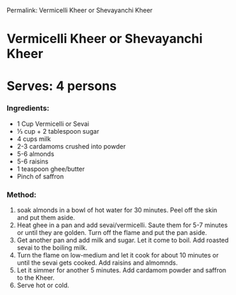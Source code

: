 Permalink: Vermicelli Kheer or Shevayanchi Kheer

# Vermicelli Kheer or Shevayanchi Kheer
# Serves: 4 persons

### Ingredients:
* 1 Cup Vermicelli or Sevai
* ⅓ cup + 2 tablespoon sugar
* 4 cups milk
* 2-3 cardamoms crushed into powder
* 5-6 almonds
* 5-6 raisins
* 1 teaspoon ghee/butter
* Pinch of saffron

### Method:
1. soak almonds in a bowl of hot water for 30 minutes. Peel off the skin and put them aside. 
2. Heat ghee in a pan and add sevai/vermicelli. Saute them for 5-7 minutes or until they are golden. Turn off the flame and put the pan aside. 
3. Get another pan and add milk and sugar. Let it come to boil. Add roasted sevai to the boiling milk. 
4. Turn the flame on low-medium and let it cook for about 10 minutes or until the sevai gets cooked. Add raisins and almomnds. 
5. Let it simmer for another 5 minutes. Add cardamom powder and saffron to the Kheer. 
6. Serve hot or cold. 